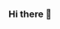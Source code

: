 ### Hi there 👋

<!--
**abangdragon84/abangdragon84** is a ✨ _special_ ✨ repository because its `README.md` (this file) appears on your GitHub profile.

Here are some ideas to get you started:
dragon always hungry
- 🔭 I’m currently working on ...
- 🌱 I’m currently learning ...
- 👯 I’m looking to collaborate on ...
- 🤔 I’m looking for help with ...
- 💬 Ask me about ...
- 📫 How to reach me: ...
- 😄 Pronouns: ...
- ⚡ Fun fact: ...
-->
